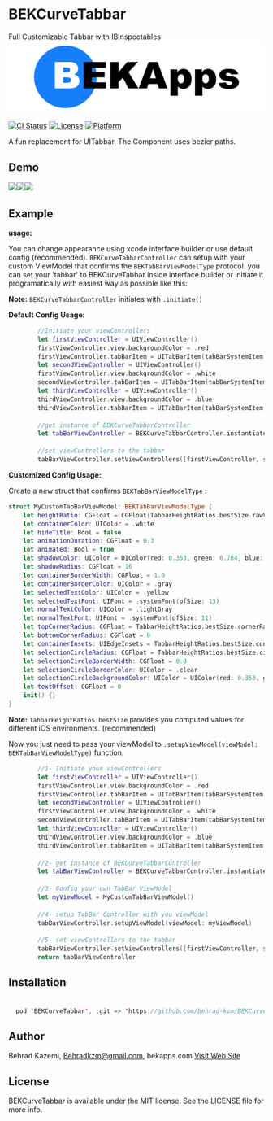 
# BEKCurveTabbar
Full Customizable Tabbar with IBInspectables
<img src="https://github.com/behrad-kzm/BEKDesing/blob/master/Images/BEKHeader.png">

[![CI Status](http://img.shields.io/travis/popwarsweet/JellySlider.svg?style=flat)](https://travis-ci.org/popwarsweet/JellySlider)
[![License](https://img.shields.io/cocoapods/l/JellySlider.svg?style=flat)](http://cocoapods.org/pods/JellySlider)
[![Platform](https://img.shields.io/cocoapods/p/JellySlider.svg?style=flat)](http://cocoapods.org/pods/JellySlider)

A fun replacement for UITabbar. The Component uses bezier paths.
## Demo
<img src="https://github.com/behrad-kzm/BEKCurveTabbar/blob/master/Preview.png" height="600"><img src="https://github.com/behrad-kzm/BEKCurveTabbar/blob/master/Preview2.png" height="600"><img src="https://github.com/behrad-kzm/BEKCurveTabbar/blob/master/Preview3.gif" height="600">

## Example

__usage:__

You can change appearance using xcode interface builder or use default config (recommended).
```BEKCurveTabbarController``` can setup with your custom ViewModel that confirms the ```BEKTabBarViewModelType``` protocol.
you can set your 'tabbar' to BEKCurveTabbar inside interface builder or initiate it programatically with easiest way as possible like this:

__Note:__ ```BEKCurveTabbarController``` initiates with ```.initiate()```


__Default Config Usage:__

```swift
        //Initiate your viewControllers
        let firstViewController = UIViewController()
        firstViewController.view.backgroundColor = .red
        firstViewController.tabBarItem = UITabBarItem(tabBarSystemItem: .search, tag: 0)
        let secondViewController = UIViewController()
        firstViewController.view.backgroundColor = .white
        secondViewController.tabBarItem = UITabBarItem(tabBarSystemItem: .favorites, tag: 1)
        let thirdViewController = UIViewController()
        thirdViewController.view.backgroundColor = .blue
        thirdViewController.tabBarItem = UITabBarItem(tabBarSystemItem: .more, tag: 2)
        
        //get instance of BEKCurveTabbarController
        let tabBarViewController = BEKCurveTabbarController.instantiate()
        
        //set viewControllers to the tabbar
        tabBarViewController.setViewControllers([firstViewController, secondViewController, thirdViewController], animated: true)

```



__Customized Config Usage:__

Create a new struct that confirms ```BEKTabBarViewModelType``` :

```swift
struct MyCustomTabBarViewModel: BEKTabBarViewModelType {
    let heightRatio: CGFloat = CGFloat(TabbarHeightRatios.bestSize.rawValue)
    let containerColor: UIColor = .white
    let hideTitle: Bool = false
    let animationDuration: CGFloat = 0.3
    let animated: Bool = true
    let shadowColor: UIColor = UIColor(red: 0.353, green: 0.784, blue: 1, alpha: 1.0)
    let shadowRadius: CGFloat = 16
    let containerBorderWidth: CGFloat = 1.0
    let containerBorderColor: UIColor = .gray
    let selectedTextColor: UIColor = .yellow
    let selectedTextFont: UIFont = .systemFont(ofSize: 13)
    let normalTextColor: UIColor = .lightGray
    let normalTextFont: UIFont = .systemFont(ofSize: 11)
    let topCornerRadius: CGFloat = TabbarHeightRatios.bestSize.cornerRadius()
    let bottomCornerRadius: CGFloat = 0
    let containerInsets: UIEdgeInsets = TabbarHeightRatios.bestSize.containerInsets()
    let selectionCircleRadius: CGFloat = TabbarHeightRatios.bestSize.circleRadius()
    let selectionCircleBorderWidth: CGFloat = 0.0
    let selectionCircleBorderColor: UIColor = .clear
    let selectionCircleBackgroundColor: UIColor = UIColor(red: 0.353, green: 0.784, blue: 1, alpha: 1.0)
    let textOffset: CGFloat = 0
    init() {}
}

```

__Note:__ ```TabbarHeightRatios.bestSize``` provides you computed values for different iOS environments. (recommended)

Now you just need to pass your viewModel to ```.setupViewModel(viewModel: BEKTabBarViewModelType)``` function.

```swift
        //1- Initiate your viewControllers
        let firstViewController = UIViewController()
        firstViewController.view.backgroundColor = .red
        firstViewController.tabBarItem = UITabBarItem(tabBarSystemItem: .search, tag: 0)
        let secondViewController = UIViewController()
        firstViewController.view.backgroundColor = .white
        secondViewController.tabBarItem = UITabBarItem(tabBarSystemItem: .favorites, tag: 1)
        let thirdViewController = UIViewController()
        thirdViewController.view.backgroundColor = .blue
        thirdViewController.tabBarItem = UITabBarItem(tabBarSystemItem: .more, tag: 2)
        
        //2- get instance of BEKCurveTabbarController
        let tabBarViewController = BEKCurveTabbarController.instantiate()
        
        //3- Config your own TabBar ViewModel
        let myViewModel = MyCustomTabBarViewModel()
        
        //4- setup TabBar Controller with you viewModel
        tabBarViewController.setupViewModel(viewModel: myViewModel)
        
        //5- set viewControllers to the tabbar
        tabBarViewController.setViewControllers([firstViewController, secondViewController, thirdViewController], animated: true)
        return tabBarViewController
```
## Installation
```swift

  pod 'BEKCurveTabbar', :git => 'https://github.com/behrad-kzm/BEKCurveTabbar.git'

```


## Author
Behrad Kazemi, Behradkzm@gmail.com, bekapps.com
<a href="https://bekapps.com"> Visit Web Site </a>
## License

BEKCurveTabbar is available under the MIT license. See the LICENSE file for more info.
